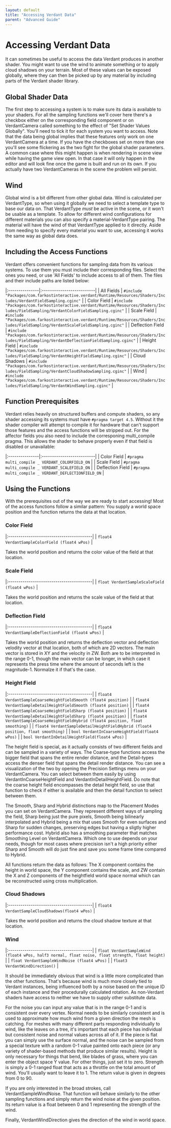 ```yaml
---
layout: default
title: "Accessing Verdant Data"
parent: "Advanced Guide"
---
```


# Accessing Verdant Data

It can sometimes be useful to access the data Verdant produces in another shader. You might want to use the wind to animate something or to apply cloud shadows on your terrain. Most of these values can be exposed globally, where they can then be picked up by any material by including parts of the Verdant shader library.

## Global Shader Data

The first step to accessing a system is to make sure its data is available to your shaders. For all the sampling functions we'll cover here there's a checkbox either on the corresponding field component or on VerdantCamera called something to the effect of "Set Shader Values Globally". You'll need to tick it for each system you want to access. Note that the data being global implies that these features only work on one VerdantCamera at a time. If you have the checkboxes set on more than one you'll see some flickering as the two fight for the global shader parameters. A common case where this might happen is when rendering in scene view while having the game view open. In that case it will only happen in the editor and will look fine once the game is built and run on its own. If you actually have two VerdantCameras in the scene the problem will persist.

## Wind

Global wind is a bit different from other global data. Wind is calculated per VerdantType, so when using it globally we need to select a template type to base our data on. That VerdantType *must* be active in the scene, or it won't be usable as a template. To allow for different wind configurations for different materials you can also specify a material-VerdantType pairing. The material will have the wind of that VerdantType applied to it directly. Aside from needing to specify every material you want to use, accessing it works the same way as global data does. 

## Including the Access Functions

Verdant offers convenient functions for sampling data from its various systems. To use them you must include their corresponding files. Select the ones you need, or use 'All Fields' to include access to all of them. The files and their include paths are listed below:

|:---------------|:--------------------------|
| All Fields | `#include "Packages/com.farkostinteractive.verdant/Runtime/Resources/Shaders/Includes/VerdantFieldSampling.cginc"` |
| Color Field | `#include "Packages/com.farkostinteractive.verdant/Runtime/Resources/Shaders/Includes/FieldSampling/VerdantColorFieldSampling.cginc"` |
| Scale Field | `#include "Packages/com.farkostinteractive.verdant/Runtime/Resources/Shaders/Includes/FieldSampling/VerdantScaleFieldSampling.cginc"` |
| Deflection Field | `#include "Packages/com.farkostinteractive.verdant/Runtime/Resources/Shaders/Includes/FieldSampling/VerdantDeflectionFieldSampling.cginc"` |
| Height Field | `#include "Packages/com.farkostinteractive.verdant/Runtime/Resources/Shaders/Includes/FieldSampling/VerdantHeightFieldSampling.cginc"` |
| Cloud Shadows | `#include "Packages/com.farkostinteractive.verdant/Runtime/Resources/Shaders/Includes/FieldSampling/VerdantCloudShadowSampling.cginc"` |
| Wind | `#include "Packages/com.farkostinteractive.verdant/Runtime/Resources/Shaders/Includes/FieldSampling/VerdantWindSampling.cginc"` |

## Function Prerequisites

Verdant relies heavily on structured buffers and compute shaders, so any shader accessing its systems must have `#pragma target 4.5`. Without it the shader compiler will attempt to compile it for hardware that can't support those features and the access functions will be stripped out. For the affector fields you also need to include the corresponing multi_compile pragma. This allows the shader to behave properly even if that field is disabled or unavailable:

|:---------------|:--------------------------|
| Color Field | `#pragma multi_compile _ VERDANT_COLORFIELD_ON` |
| Scale Field | `#pragma multi_compile _ VERDANT_SCALEFIELD_ON` |
| Deflection Field | `#pragma multi_compile _ VERDANT_DEFLECTIONFIELD_ON` |

## Using the Functions

With the prerequisites out of the way we are ready to start accessing! Most of the access functions follow a similar pattern: You supply a world space position and the function returns the data at that location. 

### Color Field

|:-----------------------------------------|
| `float4 VerdantSampleColorField (float4 wPos)` |

Takes the world position and returns the color value of the field at that location.

### Scale Field

|:-----------------------------------------|
| `float VerdantSampleScaleField (float4 wPos)` |

Takes the world position and returns the scale value of the field at that location.

### Deflection Field

|:-----------------------------------------|
| `float4 VerdantSampleDeflectionField (float4 wPos)` |

Takes the world position and returns the deflection vector and deflection velodity vector at that location, both of which are 2D vectors. The main vector is stored in XY and the velocity in ZW. Both are to be interpreted in the range 0-1, though the main vector can be longer, in which case it represents the press time where the amount of seconds left is the magnitude-1. Normalze it if that's the case.

### Height Field

|:-----------------------------------------|
| `float4 VerdantSampleCoarseHeightFieldSmooth (float4 position)` |
| `float4 VerdantSampleDetailHeightFieldSmooth (float4 position)` |
| `float4 VerdantSampleCoarseHeightFieldSharp (float4 position)` |
| `float4 VerdantSampleDetailHeightFieldSharp (float4 position)` |
| `float4 VerdantSampleCoarseHeightFieldHybrid (float4 position, float smoothing)` |
| `float4 VerdantSampleDetailHeightFieldHybrid (float4 position, float smoothing)` |
| `bool VerdantInCoarseHeightField(float4 wPos)` |
| `bool VerdantInDetailHeightField(float4 wPos)` |

The height field is special, as it actually consists of two different fields and can be sampled in a variety of ways. The Coarse-type functions access the bigger field that spans the entire render distance, and the Detail-types access the denser field that spans the detail render distance. You can see a visualization of the two by opening the Precision Settings menu on your VerdantCamera. You can select between them easily by using VerdantInCoarseHeightField and VerdantInDetailHeightField. Do note that the coarse height field encompasses the detail height field, so use that function to check if either is available and then the detail function to select between them.

The Smooth, Sharp and Hybrid distinctions map to the Placement Modes you can set on VerdantCamera. They represent different ways of sampling the field, Sharp being just the pure pixels, Smooth being bilinearly interpolated and Hybrid being a mix that uses Smooth for even surfaces and Sharp for sudden changes, preserving edges but having a sligtly higher performance cost. Hybrid also has a smoothing parameter that matches Smoothing Level on VerdantCamera. Which one to use depends on your needs, though for most cases where precision isn't a high priority either Sharp and Smooth will do just fine and save you some frame time compared to Hybrid.

All functions return the data as follows: The X component contains the height in world space, the Y component contains the scale, and ZW contain the X and Z components of the heightfield world space normal which can be reconstructed using cross multiplication.

### Cloud Shadows

|:-----------------------------------------|
| `float4 VerdantSampleCloudShadows(float4 wPos)` |

Takes the world position and returns the cloud shadow texture at that location.

### Wind

|:-----------------------------------------|
| `float VerdantSampleWind (float4 wPos, half3 normal, float noise, float strength, float height)` |
| `float VerdantSampleWindNoise (float4 wPos)` |
| `float3 VerdantWindDirection()` |

It should be immediately obvious that wind is a little more complicated than the other functions. That's because wind is much more closely tied to Verdant instances, being influenced both by a noise based on the unique ID of each instance and their procedurally calculated rotation. As non-Verdant shaders have access to neither we have to supply other substitute data.

For the noise you can input any value that is in the range 0-1 and is consistent over every vertex. Normal needs to be similarly consistent and is used to approximate how much wind from a given direction the mesh is catching. For meshes with many different parts responding individually to wind, like the leaves on a tree, it's important that each piece has individual but consistent noise and normal values across all of it. If the piece is flat you can simply use the surface normal, and the noise can be sampled from a special texture with a random 0-1 value painted onto each piece (or any variety of shader-based methods that produce similar results). Height is only necessary for things that bend, like blades of grass, where you can enter the object space Y value. For other things, just set it to zero. Strength is simply a 0-1 ranged float that acts as a throttle on the total amount of wind. You'll usually want to leave it to 1. The return value is given in degrees from 0 to 90.

If you are only interested in the broad strokes, call VerdantSampleWindNoise. That function will behave similarly to the other sampling functions and simply return the wind noise at the given position. Its return value is a float between 0 and 1 representing the strength of the wind.

Finally, VerdantWindDirection gives the direction of the wind in world space.